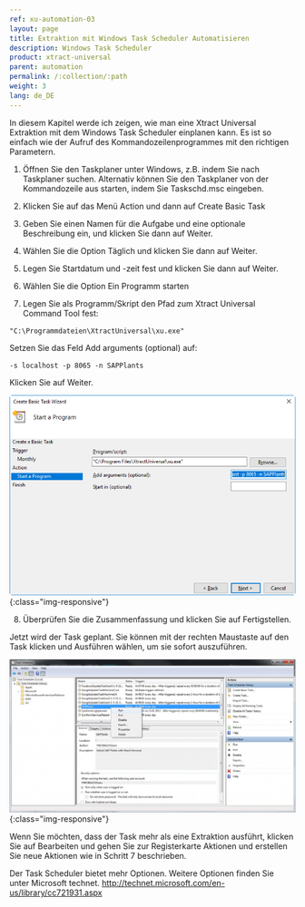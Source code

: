 ```yaml
---
ref: xu-automation-03
layout: page
title: Extraktion mit Windows Task Scheduler Automatisieren
description: Windows Task Scheduler
product: xtract-universal
parent: automation
permalink: /:collection/:path
weight: 3
lang: de_DE
---
```



In diesem Kapitel werde ich zeigen, wie man eine Xtract Universal Extraktion mit dem Windows Task Scheduler einplanen kann.
Es ist so einfach wie der Aufruf des Kommandozeilenprogrammes mit den richtigen Parametern.

1. Öffnen Sie den Taskplaner unter Windows, z.B. indem Sie nach Taskplaner suchen.
Alternativ können Sie den Taskplaner von der Kommandozeile aus starten, indem Sie Taskschd.msc eingeben.

2. Klicken Sie auf das Menü Action und dann auf Create Basic Task

3. Geben Sie einen Namen für die Aufgabe und eine optionale Beschreibung ein, und klicken Sie dann auf Weiter.

4. Wählen Sie die Option Täglich und klicken Sie dann auf Weiter.

5. Legen Sie Startdatum und -zeit fest und klicken Sie dann auf Weiter.

6. Wählen Sie die Option Ein Programm starten

7. Legen Sie als Programm/Skript den Pfad zum Xtract Universal Command Tool fest: 

```
"C:\Programmdateien\XtractUniversal\xu.exe"
```
Setzen Sie das Feld Add arguments (optional) auf:
```
-s localhost -p 8065 -n SAPPlants
```

Klicken Sie auf Weiter.

![xu-wts-command](/img/content/xu/automation/xu-command-task-scheduler.png){:class="img-responsive"}

8. Überprüfen Sie die Zusammenfassung und klicken Sie auf Fertigstellen.

Jetzt wird der Task geplant. Sie können mit der rechten Maustaste auf den Task klicken und Ausführen wählen, um sie sofort auszuführen.

![xu-wts-command](/img/content/xu/automation/task_run.jpg){:class="img-responsive"}


Wenn Sie möchten, dass der Task mehr als eine Extraktion ausführt, klicken Sie auf Bearbeiten und gehen Sie zur Registerkarte Aktionen und erstellen Sie neue Aktionen wie in Schritt 7 beschrieben.

Der Task Scheduler bietet mehr Optionen. Weitere Optionen finden Sie unter Microsoft technet.
http://technet.microsoft.com/en-us/library/cc721931.aspx




